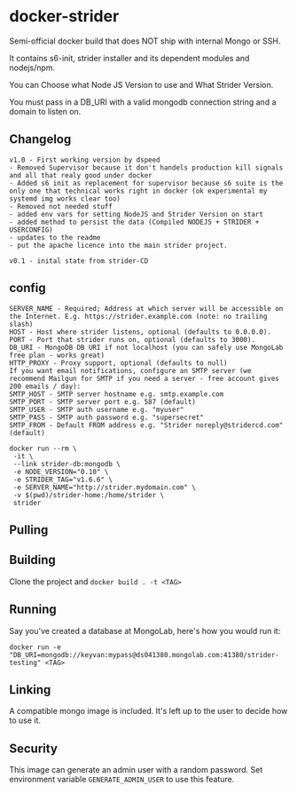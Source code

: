 # docker-strider

Semi-official docker build that does NOT ship with internal Mongo or SSH.

It contains s6-init, strider installer and its dependent modules and nodejs/npm.

You can Choose what Node JS Version to use and What Strider Version.

You must pass in a DB_URI with a valid mongodb connection string and a domain to listen on.


## Changelog

	v1.0 - First working version by dspeed
	- Removed Supervisor because it don't handels production kill signals and all that realy good under docker
	- Added s6 init as replacement for supervisor because s6 suite is the only one that technical works right in docker (ok experimental my systemd img works clear too)
	- Removed not needed stuff
	- added env vars for setting NodeJS and Strider Version on start
	- added method to persist the data (Compiled NODEJS + STRIDER + USERCONFIG)
	- updates to the readme
	- put the apache licence into the main strider project.

	v0.1 - inital state from strider-CD


## config

    SERVER_NAME - Required; Address at which server will be accessible on the Internet. E.g. https://strider.example.com (note: no trailing slash)
    HOST - Host where strider listens, optional (defaults to 0.0.0.0).
    PORT - Port that strider runs on, optional (defaults to 3000).
    DB_URI - MongoDB DB URI if not localhost (you can safely use MongoLab free plan - works great)
    HTTP_PROXY - Proxy support, optional (defaults to null)
    If you want email notifications, configure an SMTP server (we recommend Mailgun for SMTP if you need a server - free account gives 200 emails / day):
    SMTP_HOST - SMTP server hostname e.g. smtp.example.com
    SMTP_PORT - SMTP server port e.g. 587 (default)
    SMTP_USER - SMTP auth username e.g. "myuser"
    SMTP_PASS - SMTP auth password e.g. "supersecret"
    SMTP_FROM - Default FROM address e.g. "Strider noreply@stridercd.com" (default)

    docker run --rm \
     -it \
     --link strider-db:mongodb \
     -e NODE_VERSION="0.10" \
     -e STRIDER_TAG="v1.6.6" \ 
     -e SERVER_NAME="http://strider.mydomain.com" \
     -v $(pwd)/strider-home:/home/strider \
     strider


## Pulling


## Building

Clone the project and `docker build . -t <TAG>`

## Running

Say you've created a database at MongoLab, here's how you would run it:

`docker run -e "DB_URI=mongodb://keyvan:mypass@ds041380.mongolab.com:41380/strider-testing" <TAG>`

## Linking

A compatible mongo image is included. It's left up to the user to decide how to use it.

## Security

This image can generate an admin user with a random password. Set environment variable `GENERATE_ADMIN_USER` to use this feature.
